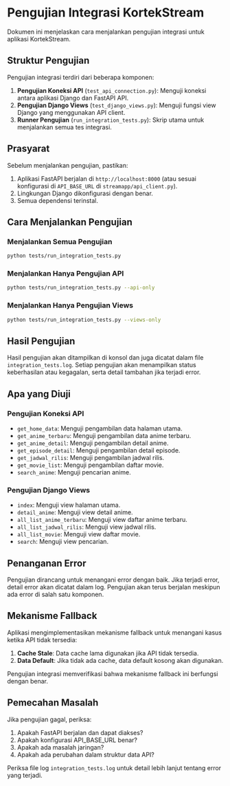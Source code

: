 # Pengujian Integrasi KortekStream

Dokumen ini menjelaskan cara menjalankan pengujian integrasi untuk aplikasi KortekStream.

## Struktur Pengujian

Pengujian integrasi terdiri dari beberapa komponen:

1. **Pengujian Koneksi API** (`test_api_connection.py`): Menguji koneksi antara aplikasi Django dan FastAPI API.
2. **Pengujian Django Views** (`test_django_views.py`): Menguji fungsi view Django yang menggunakan API client.
3. **Runner Pengujian** (`run_integration_tests.py`): Skrip utama untuk menjalankan semua tes integrasi.

## Prasyarat

Sebelum menjalankan pengujian, pastikan:

1. Aplikasi FastAPI berjalan di `http://localhost:8000` (atau sesuai konfigurasi di `API_BASE_URL` di `streamapp/api_client.py`).
2. Lingkungan Django dikonfigurasi dengan benar.
3. Semua dependensi terinstal.

## Cara Menjalankan Pengujian

### Menjalankan Semua Pengujian

```bash
python tests/run_integration_tests.py
```

### Menjalankan Hanya Pengujian API

```bash
python tests/run_integration_tests.py --api-only
```

### Menjalankan Hanya Pengujian Views

```bash
python tests/run_integration_tests.py --views-only
```

## Hasil Pengujian

Hasil pengujian akan ditampilkan di konsol dan juga dicatat dalam file `integration_tests.log`. Setiap pengujian akan menampilkan status keberhasilan atau kegagalan, serta detail tambahan jika terjadi error.

## Apa yang Diuji

### Pengujian Koneksi API

- `get_home_data`: Menguji pengambilan data halaman utama.
- `get_anime_terbaru`: Menguji pengambilan data anime terbaru.
- `get_anime_detail`: Menguji pengambilan detail anime.
- `get_episode_detail`: Menguji pengambilan detail episode.
- `get_jadwal_rilis`: Menguji pengambilan jadwal rilis.
- `get_movie_list`: Menguji pengambilan daftar movie.
- `search_anime`: Menguji pencarian anime.

### Pengujian Django Views

- `index`: Menguji view halaman utama.
- `detail_anime`: Menguji view detail anime.
- `all_list_anime_terbaru`: Menguji view daftar anime terbaru.
- `all_list_jadwal_rilis`: Menguji view jadwal rilis.
- `all_list_movie`: Menguji view daftar movie.
- `search`: Menguji view pencarian.

## Penanganan Error

Pengujian dirancang untuk menangani error dengan baik. Jika terjadi error, detail error akan dicatat dalam log. Pengujian akan terus berjalan meskipun ada error di salah satu komponen.

## Mekanisme Fallback

Aplikasi mengimplementasikan mekanisme fallback untuk menangani kasus ketika API tidak tersedia:

1. **Cache Stale**: Data cache lama digunakan jika API tidak tersedia.
2. **Data Default**: Jika tidak ada cache, data default kosong akan digunakan.

Pengujian integrasi memverifikasi bahwa mekanisme fallback ini berfungsi dengan benar.

## Pemecahan Masalah

Jika pengujian gagal, periksa:

1. Apakah FastAPI berjalan dan dapat diakses?
2. Apakah konfigurasi API_BASE_URL benar?
3. Apakah ada masalah jaringan?
4. Apakah ada perubahan dalam struktur data API?

Periksa file log `integration_tests.log` untuk detail lebih lanjut tentang error yang terjadi.